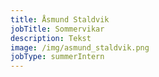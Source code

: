```yaml
---
title: Åsmund Staldvik
jobTitle: Sommervikar
description: Tekst
image: /img/asmund_staldvik.png
jobType: summerIntern
---
```

